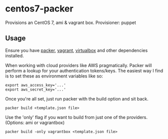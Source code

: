 # centos7-packer
Provisions an CentOS 7, ami &amp; vagrant box.  Provisioner: puppet


Usage
-----

Ensure you have [packer](https://packer.io/downloads.html), [vagrant](https://www.vagrantup.com/downloads.html), [virtualbox](https://www.virtualbox.org/wiki/Downloads) and other dependencies installed.

When working with cloud providers like AWS pragmatically.  Packer will perform a lookup for your authentication tokens/keys.
The easiest way I find is to set these as environment variables like so:
```
export aws_access_key='...'
export aws_secret_key='...'
```
Once you're all set, just run packer with the build option and sit back.
```
packer build <template.json file>
```
Use the 'only' flag if you want to build from just one of the providers. (Options: ami or vagrantbox)
```
packer build -only vagrantbox <template.json file>
```
